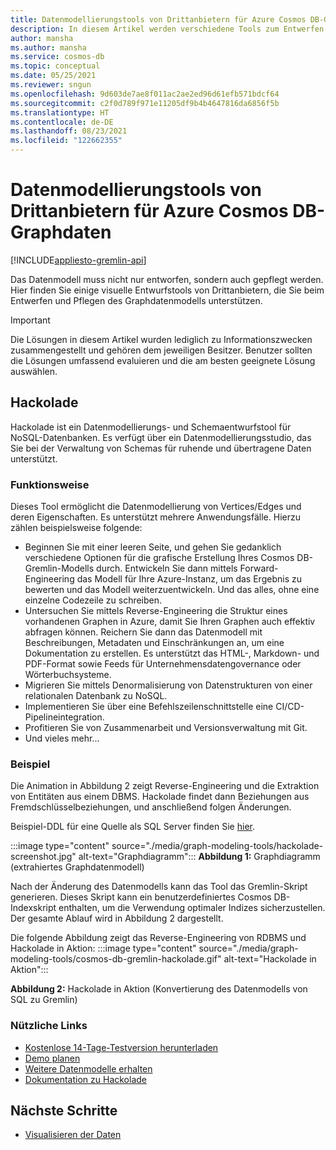 ```yaml
---
title: Datenmodellierungstools von Drittanbietern für Azure Cosmos DB-Graphdaten
description: In diesem Artikel werden verschiedene Tools zum Entwerfen des Graphdatenmodells beschrieben.
author: mansha
ms.author: mansha
ms.service: cosmos-db
ms.topic: conceptual
ms.date: 05/25/2021
ms.reviewer: sngun
ms.openlocfilehash: 9d603de7ae8f011ac2ae2ed96d61efb571bdcf64
ms.sourcegitcommit: c2f0d789f971e11205df9b4b4647816da6856f5b
ms.translationtype: HT
ms.contentlocale: de-DE
ms.lasthandoff: 08/23/2021
ms.locfileid: "122662355"
---
```

# <a name="third-party-data-modeling-tools-for-azure-cosmos-db-graph-data"></a>Datenmodellierungstools von Drittanbietern für Azure Cosmos DB-Graphdaten

[!INCLUDE[appliesto-gremlin-api](../includes/appliesto-gremlin-api.md)]

Das Datenmodell muss nicht nur entworfen, sondern auch gepflegt werden. Hier finden Sie einige visuelle Entwurfstools von Drittanbietern, die Sie beim Entwerfen und Pflegen des Graphdatenmodells unterstützen.

> [!IMPORTANT] 
> Die Lösungen in diesem Artikel wurden lediglich zu Informationszwecken zusammengestellt und gehören dem jeweiligen Besitzer. Benutzer sollten die Lösungen umfassend evaluieren und die am besten geeignete Lösung auswählen.

## <a name="hackolade"></a>Hackolade

Hackolade ist ein Datenmodellierungs- und Schemaentwurfstool für NoSQL-Datenbanken. Es verfügt über ein Datenmodellierungsstudio, das Sie bei der Verwaltung von Schemas für ruhende und übertragene Daten unterstützt.

### <a name="how-it-works"></a>Funktionsweise
Dieses Tool ermöglicht die Datenmodellierung von Vertices/Edges und deren Eigenschaften.  Es unterstützt mehrere Anwendungsfälle. Hierzu zählen beispielsweise folgende:
-   Beginnen Sie mit einer leeren Seite, und gehen Sie gedanklich verschiedene Optionen für die grafische Erstellung Ihres Cosmos DB-Gremlin-Modells durch.  Entwickeln Sie dann mittels Forward-Engineering das Modell für Ihre Azure-Instanz, um das Ergebnis zu bewerten und das Modell weiterzuentwickeln.  Und das alles, ohne eine einzelne Codezeile zu schreiben.
-   Untersuchen Sie mittels Reverse-Engineering die Struktur eines vorhandenen Graphen in Azure, damit Sie Ihren Graphen auch effektiv abfragen können.  Reichern Sie dann das Datenmodell mit Beschreibungen, Metadaten und Einschränkungen an, um eine Dokumentation zu erstellen. Es unterstützt das HTML-, Markdown- und PDF-Format sowie Feeds für Unternehmensdatengovernance oder Wörterbuchsysteme.
-   Migrieren Sie mittels Denormalisierung von Datenstrukturen von einer relationalen Datenbank zu NoSQL.
-   Implementieren Sie über eine Befehlszeilenschnittstelle eine CI/CD-Pipelineintegration.
-   Profitieren Sie von Zusammenarbeit und Versionsverwaltung mit Git.
-   Und vieles mehr...

### <a name="sample"></a>Beispiel

Die Animation in Abbildung 2 zeigt Reverse-Engineering und die Extraktion von Entitäten aus einem DBMS. Hackolade findet dann Beziehungen aus Fremdschlüsselbeziehungen, und anschließend folgen Änderungen.

Beispiel-DDL für eine Quelle als SQL Server finden Sie [hier](https://github.com/Azure-Samples/northwind-ddl-sample/blob/main/nw.sql).   


:::image type="content" source="./media/graph-modeling-tools/hackolade-screenshot.jpg" alt-text="Graphdiagramm":::
**Abbildung 1:** Graphdiagramm (extrahiertes Graphdatenmodell)

Nach der Änderung des Datenmodells kann das Tool das Gremlin-Skript generieren. Dieses Skript kann ein benutzerdefiniertes Cosmos DB-Indexskript enthalten, um die Verwendung optimaler Indizes sicherzustellen. Der gesamte Ablauf wird in Abbildung 2 dargestellt.

Die folgende Abbildung zeigt das Reverse-Engineering von RDBMS und Hackolade in Aktion: :::image type="content" source="./media/graph-modeling-tools/cosmos-db-gremlin-hackolade.gif" alt-text="Hackolade in Aktion":::

**Abbildung 2:** Hackolade in Aktion (Konvertierung des Datenmodells von SQL zu Gremlin)
### <a name="useful-links"></a>Nützliche Links 
-   [Kostenlose 14-Tage-Testversion herunterladen](https://hackolade.com/download.html)
-   [Demo planen](https://c.x.ai/pdesmarets)
-  [Weitere Datenmodelle erhalten](https://hackolade.com/samplemodels.html#cosmosdb)
-  [Dokumentation zu Hackolade](https://hackolade.com/help/CosmosDBGremlin.html)

## <a name="next-steps"></a>Nächste Schritte
- [Visualisieren der Daten](/azure/cosmos-db/graph/graph-visualization-partners)
